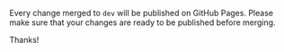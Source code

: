 Every change merged to `dev` will be published on GitHub Pages. Please make sure that your changes are ready to be published before merging.

Thanks!
